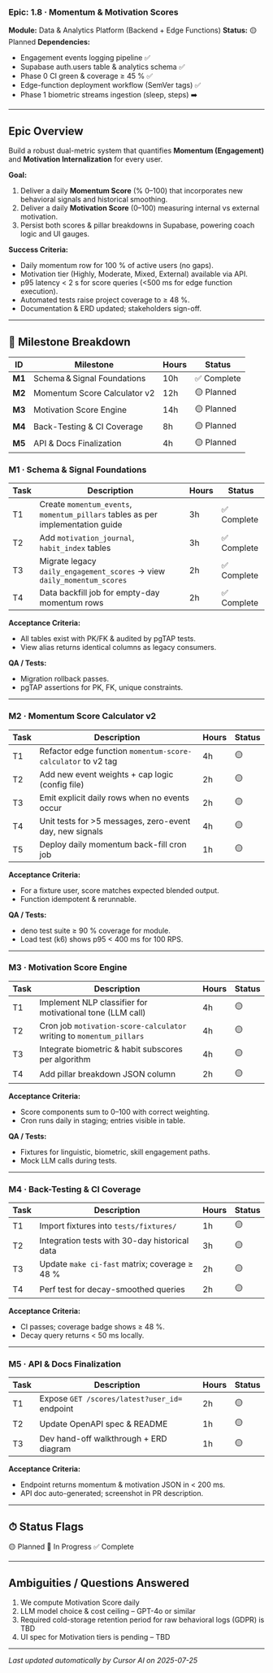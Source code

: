 ### Epic: 1.8 · Momentum & Motivation Scores
**Module:** Data & Analytics Platform (Backend + Edge Functions)
**Status:** 🟡 Planned
**Dependencies:**
- Engagement events logging pipeline ✅
- Supabase auth.users table & analytics schema ✅
- Phase 0 CI green & coverage ≥ 45 % ✅
- Edge-function deployment workflow (SemVer tags) ✅
- Phase 1 biometric streams ingestion (sleep, steps) ➡️

---

## Epic Overview
Build a robust dual-metric system that quantifies **Momentum (Engagement)** and **Motivation Internalization** for every user.

**Goal:**
1. Deliver a daily **Momentum Score** (% 0–100) that incorporates new behavioral signals and historical smoothing.
2. Deliver a daily **Motivation Score** (0–100) measuring internal vs external motivation.
3. Persist both scores & pillar breakdowns in Supabase, powering coach logic and UI gauges.

**Success Criteria:**
- Daily momentum row for 100 % of active users (no gaps).
- Motivation tier (Highly, Moderate, Mixed, External) available via API.<br/>
- p95 latency < 2 s for score queries (<500 ms for edge function execution).
- Automated tests raise project coverage to ≥ 48 %.
- Documentation & ERD updated; stakeholders sign-off.

---

## 🏁 Milestone Breakdown

| ID | Milestone | Hours | Status |
|----|-----------|-------|--------|
| **M1** | Schema & Signal Foundations | 10h | ✅ Complete |
| **M2** | Momentum Score Calculator v2 | 12h | 🟡 Planned |
| **M3** | Motivation Score Engine | 14h | 🟡 Planned |
| **M4** | Back-Testing & CI Coverage | 8h  | 🟡 Planned |
| **M5** | API & Docs Finalization | 4h  | 🟡 Planned |

### M1 · Schema & Signal Foundations
| Task | Description | Hours | Status |
|------|-------------|-------|--------|
| T1 | Create `momentum_events`, `momentum_pillars` tables as per implementation guide | 3h | ✅ Complete |
| T2 | Add `motivation_journal`, `habit_index` tables | 3h | ✅ Complete |
| T3 | Migrate legacy `daily_engagement_scores` → view `daily_momentum_scores` | 2h | ✅ Complete |
| T4 | Data backfill job for empty-day momentum rows | 2h | ✅ Complete |

**Acceptance Criteria:**
- All tables exist with PK/FK & audited by pgTAP tests.
- View alias returns identical columns as legacy consumers.

**QA / Tests:**
- Migration rollback passes.
- pgTAP assertions for PK, FK, unique constraints.

---

### M2 · Momentum Score Calculator v2
| Task | Description | Hours | Status |
|------|-------------|-------|--------|
| T1 | Refactor edge function `momentum-score-calculator` to v2 tag | 4h | 🟡 |
| T2 | Add new event weights + cap logic (config file) | 2h | 🟡 |
| T3 | Emit explicit daily rows when no events occur | 2h | 🟡 |
| T4 | Unit tests for >5 messages, zero-event day, new signals | 4h | 🟡 |
| T5 | Deploy daily momentum back-fill cron job | 1h | 🟡 |

**Acceptance Criteria:**
- For a fixture user, score matches expected blended output.
- Function idempotent & rerunnable.

**QA / Tests:**
- deno test suite ≥ 90 % coverage for module.
- Load test (k6) shows p95 < 400 ms for 100 RPS.

---

### M3 · Motivation Score Engine
| Task | Description | Hours | Status |
|------|-------------|-------|--------|
| T1 | Implement NLP classifier for motivational tone (LLM call) | 4h | 🟡 |
| T2 | Cron job `motivation-score-calculator` writing to `momentum_pillars` | 4h | 🟡 |
| T3 | Integrate biometric & habit subscores per algorithm | 4h | 🟡 |
| T4 | Add pillar breakdown JSON column | 2h | 🟡 |

**Acceptance Criteria:**
- Score components sum to 0–100 with correct weighting.
- Cron runs daily in staging; entries visible in table.

**QA / Tests:**
- Fixtures for linguistic, biometric, skill engagement paths.
- Mock LLM calls during tests.

---

### M4 · Back-Testing & CI Coverage
| Task | Description | Hours | Status |
|------|-------------|-------|--------|
| T1 | Import fixtures into `tests/fixtures/` | 1h | 🟡 |
| T2 | Integration tests with 30-day historical data | 3h | 🟡 |
| T3 | Update `make ci-fast` matrix; coverage ≥ 48 % | 2h | 🟡 |
| T4 | Perf test for decay-smoothed queries | 2h | 🟡 |

**Acceptance Criteria:**
- CI passes; coverage badge shows ≥ 48 %.
- Decay query returns < 50 ms locally.

---

### M5 · API & Docs Finalization
| Task | Description | Hours | Status |
|------|-------------|-------|--------|
| T1 | Expose `GET /scores/latest?user_id=` endpoint | 2h | 🟡 |
| T2 | Update OpenAPI spec & README | 1h | 🟡 |
| T3 | Dev hand-off walkthrough + ERD diagram | 1h | 🟡 |

**Acceptance Criteria:**
- Endpoint returns momentum & motivation JSON in < 200 ms.
- API doc auto-generated; screenshot in PR description.

---

## ⏱ Status Flags
🟡 Planned  🔵 In Progress  ✅ Complete

---

## Ambiguities / Questions Answered
1. We compute Motivation Score daily
2. LLM model choice & cost ceiling – GPT-4o or similar
3. Required cold-storage retention period for raw behavioral logs (GDPR) is TBD
4. UI spec for Motivation tiers is pending – TBD

---

_Last updated automatically by Cursor AI on 2025-07-25_ 